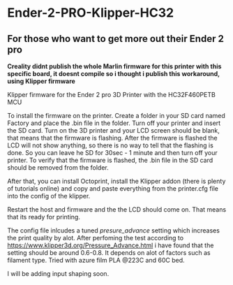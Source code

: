# Ender-2-PRO-Klipper-HC32
## For those who want to get more out their Ender 2 pro

**Creality didnt publish the whole Marlin firmware for this printer with this specific board, it doesnt compile so i thought i publish this workaround, using Klipper firmware**

Klipper firmware for the Ender 2 pro 3D Printer with the HC32F460PETB MCU

To install the firmware on the printer.
Create a folder in your SD card named Factory and place the .bin file in the folder. Turn off your printer and insert the SD card. Turn on the 3D printer and your LCD screen should be blank, that means that the firmware is flashing. After the firmware is flashed the LCD will not show anything, so there is no way to tell that the flashing is done. So you can leave he SD for 30sec - 1 minute and then turn off your printer. To verify that the firmware is flashed, the .bin file in the SD card should be removed from the folder.

After that, you can install Octoprint, install the Klipper addon (there is plenty of tutorials online) and copy and paste everything from the printer.cfg file into the config of the klipper.

Restart the host and firmware and the the LCD should come on. That means that its ready for printing.

The config file inlcudes a tuned *presure_advance* setting which increases the print quality by alot. After perfoming the test according to https://www.klipper3d.org/Pressure_Advance.html i have found that the setting should be around 0.6-0.8. It depends on alot of factors such as filament type. Tried with azure film PLA @223C and 60C bed.

I will be adding input shaping soon.
